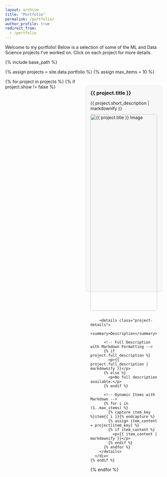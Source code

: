 ```yaml
---
layout: archive
title: "Portfolio"
permalink: /portfolio/
author_profile: true
redirect_from:
  - /portfolio
---
```


Welcome to my portfolio! Below is a selection of some of the ML and Data Science projects I've worked on. Click on each project for more details.

{% include base_path %}

{% assign projects = site.data.portfolio %}
{% assign max_items = 10 %} <!-- Set a maximum number of items to loop through -->

<div class="portfolio-container">
  {% for project in projects %}
    {% if project.show != false %}
      <div class="portfolio-item">
        <h3 class="project-title">{{ project.title }}</h3>
        <p class="short-description">{{ project.short_description | markdownify }}</p>
        <img src="{{ project.image }}" alt="{{ project.title }} Image" class="portfolio-image">

        <details class="project-details">
          <summary>Description</summary>

          <!-- Full Description with Markdown Formatting -->
          {% if project.full_description %}
            <p>{{ project.full_description | markdownify }}</p>
          {% else %}
            <p>No full description available.</p>
          {% endif %}

          <!-- Dynamic Items with Markdown -->
          {% for i in (1..max_items) %}
            {% capture item_key %}item{{ i }}{% endcapture %}
            {% assign item_content = project[item_key] %}
            {% if item_content %}
              <p>{{ item_content | markdownify }}</p>
            {% endif %}
          {% endfor %}
        </details>
      </div>
    {% endif %}
  {% endfor %}
</div>

<style>
  .portfolio-container {
    display: grid;
    grid-template-columns: repeat(2, 1fr); /* Two items per row */
    gap: 20px; /* Space between items */
  }

  @media screen and (max-width: 768px) {
    .portfolio-container {
      grid-template-columns: 1fr; /* One item per row on smaller screens */
    }
  }

  .portfolio-item {
    background: #f7f7f7;
    padding: 15px;
    border-radius: 10px;
    box-shadow: 0 2px 5px rgba(0, 0, 0, 0.1);
    transition: box-shadow 0.3s ease;
    margin-top: 20px;
    margin-bottom: 20px;
  }

  .portfolio-item:hover {
    box-shadow: 0 4px 10px rgba(0, 0, 0, 0.2);
  }

  .portfolio-image {
    width: 100%;
    height: auto;
    border-radius: 5px;
    margin-bottom: 10px;
  }

  .project-title {
    font-size: 1.17em; /* Matches the size of ### (h3) in Markdown */
    font-weight: bold;
    margin-top: 0;
    margin-bottom: 10px;
  }

  .short-description {
    font-size: 1em; /* Standard font size */
    margin-bottom: 10px;
  }

  .project-details summary {
    cursor: pointer;
    font-weight: bold;
    font-size: 0.95em; /* Slightly smaller than short description */
    margin-bottom: 5px;
  }

  .project-details p {
    font-size: 0.9em; /* Standard size for paragraphs */
    margin: 0 0 5px 0; /* Maintain small spacing between paragraphs */
  }

  .project-details ul,
  .project-details ol {
    font-size: 0.9em; /* Match the font size of paragraphs for list items */
    margin: 0 0 5px 0; /* Maintain spacing for lists */
    padding-left: 20px; /* Indent list items */
  }

  .project-details p a {
    color: #3366cc;
    text-decoration: none;
    transition: color 0.2s ease;
  }

  .project-details p a:hover {
    color: #0056b3;
  }
</style>